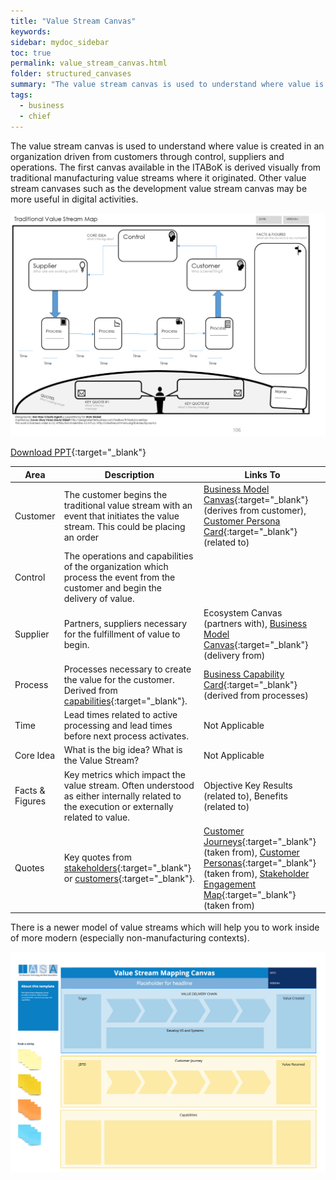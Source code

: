 ```yaml
---
title: "Value Stream Canvas"
keywords: 
sidebar: mydoc_sidebar
toc: true
permalink: value_stream_canvas.html
folder: structured_canvases
summary: "The value stream canvas is used to understand where value is created in an organization driven from customers through control, suppliers and operations. "
tags: 
  - business
  - chief
---
```


The value stream canvas is used to understand where value is created in an organization driven from customers through control, suppliers and operations. The first canvas available in the ITABoK is derived visually from traditional manufacturing value streams where it originated. Other value stream canvases such as the development value stream canvas may be more useful in digital activities.

![](../../media/2024-09-08-09-47-43-image.png)

[Download PPT](media/ppt/transition_roadmap_canvas.ppt){:target="_blank"}

| Area            | Description                                                                                                                                                               | Links To                                                                                                                                                                                                                                          |
| --------------- | ------------------------------------------------------------------------------------------------------------------------------------------------------------------------- | ------------------------------------------------------------------------------------------------------------------------------------------------------------------------------------------------------------------------------------------------- |
| Customer        | The customer begins the traditional value stream with an event that initiates the value stream. This could be placing an order                                            | [Business Model Canvas](business_model_canvas.md){:target="_blank"} (derives from customer), [Customer Persona Card](persona_card.md){:target="_blank"} (related to)                                                                              |
| Control         | The operations and capabilities of the organization which process the event from the customer and begin the delivery of value.                                            |                                                                                                                                                                                                                                                   |
| Supplier        | Partners, suppliers necessary for the fulfillment of value to begin.                                                                                                      | Ecosystem Canvas (partners with), [Business Model Canvas](business_model_canvas.md){:target="_blank"} (delivery from)                                                                                                                             |
| Process         | Processes necessary to create the value for the customer. Derived from [capabilities](../engagement_model/business_capabilities.md){:target="_blank"}.                    | [Business Capability Card](capability_card.md){:target="_blank"} (derived from processes)                                                                                                                                                         |
| Time            | Lead times related to active processing and lead times before next process activates.                                                                                     | Not Applicable                                                                                                                                                                                                                                    |
| Core Idea       | What is the big idea? What is the Value Stream?                                                                                                                           | Not Applicable                                                                                                                                                                                                                                    |
| Facts & Figures | Key metrics which impact the value stream. Often understood as either internally related to the execution or externally related to value.                                 | Objective Key Results (related to), Benefits (related to)                                                                                                                                                                                         |
| Quotes          | Key quotes from [stakeholders](../engagement_model/stakeholders.md){:target="_blank"} or [customers](https://btabok.iasaglobal.org/customer-personas/){:target="_blank"}. | [Customer Journeys](customer_journey_map.md){:target="_blank"} (taken from), [Customer Personas](persona_card.md){:target="_blank"} (taken from), [Stakeholder Engagement Map](stakeholder_engagement_map_card.md){:target="_blank"} (taken from) |

There is a newer model of value streams which will help you to work inside of more modern (especially non-manufacturing contexts).

![](../../media/2024-09-08-09-48-37-image.png)